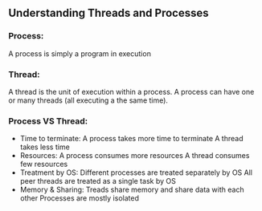 ## Understanding Threads and Processes
### Process:
A process is simply a program in execution
### Thread:
A thread is the unit of execution within a process. A process can have one or many threads (all executing a the same time).
### Process VS Thread:
- Time to terminate:
	A process takes more time to terminate
	A thread takes less time
- Resources:
	A process consumes more resources
	A thread consumes few resources
- Treatment by OS:
	Different processes are treated separately by OS
	All peer threads are treated as a single task by OS
- Memory & Sharing:
	Treads share memory and share data with each other
	Processes are mostly isolated

